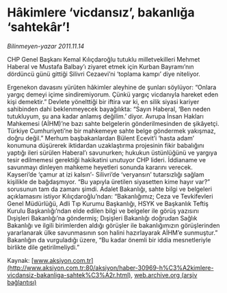 # Hâkimlere ‘vicdansız’, bakanlığa ‘sahtekâr’!

*Bilinmeyen-yazar 2011.11.14*

<font class="agenda2NewsSpot">
 CHP Genel Başkanı Kemal Kılıçdaroğlu tutuklu milletvekilleri Mehmet Haberal ve Mustafa Balbay’ı ziyaret etmek için Kurban Bayramı’nın dördüncü günü gittiği Silivri Cezaevi’ni ‘toplama kampı’ diye niteliyor.
</font>
<font class="newsDetail">
 <p>
 </p>
 <p>
  Ergenekon davasını yürüten hâkimler aleyhine de şunları söylüyor: “Onlara yargıç demeyi içime sindiremiyorum. Çünkü yargıç vicdanıyla hareket eden kişi demektir.” Devlete yönelttiği bir iftira var ki, en silik siyasi kariyer sahibinden dahi beklenmeyecek bayağılıkta: “Sayın Haberal, ‘Ben neden tutukluyum, şu ana kadar anlamış değilim.’ diyor. Avrupa İnsan Hakları Mahkemesi (AİHM)’ne bazı sahte belgelerin gönderilmesinden de şikâyetçi. Türkiye Cumhuriyeti’ne bir mahkemeye sahte belge göndermek yakışmaz, doğru değil.” Merhum başbakanlardan Bülent Ecevit’i ‘hasta adam’ konumuna düşürerek iktidardan uzaklaştırma projesinin fikir babalığını yaptığı ileri sürülen Haberal’ı savunurken; hukukun üstünlüğünü ve yargıya tesir edilmemesi gerektiği hakikatini unutuyor CHP lideri. İddianame ve savunmayı dinleyen mahkeme heyetleri sonunda kararını verecek. Kayseri’de ‘çamur at izi kalsın’- Silivri’de ‘veryansın’ tutarsızlığı sağlam kişilikle de bağdaşmıyor. “Bu yapıyla üretilen siyasetten kime hayır var?” sorusunun tam da zamanı şimdi. Adalet Bakanlığı, sahte bilgi ve belgeleri açıklamasını istiyor Kılıçdaroğlu’ndan: “Bakanlığımız; Ceza ve Tevkifevleri Genel Müdürlüğü, Adli Tıp Kurumu Başkanlığı, HSYK ve Başkanlık Teftiş Kurulu Başkanlığı’ndan elde edilen bilgi ve belgeler ile görüş yazısını Dışişleri Bakanlığı’na göndermiş; Dışişleri Bakanlığı doğrudan Sağlık Bakanlığı ve ilgili birimlerden aldığı görüşler ile bakanlığımızın görüşlerinden yararlanarak ülke savunmasının son halini hazırlayarak AİHM’e sunmuştur.” Bakanlığın da vurguladığı üzere, “Bu kadar önemli bir iddia mesnetleriyle birlikte dile getirilmeliydi.”
 </p>
</font>

Kaynak: [www.aksiyon.com.tr](http://www.aksiyon.com.tr:80/aksiyon/haber-30969-h%C3%A2kimlere-vicdansiz-bakanliga-sahtek%C3%A2r.html), [web.archive.org (arşiv bağlantısı)](http://web.archive.org/web/20111120212824/http://www.aksiyon.com.tr:80/aksiyon/haber-30969-h%C3%A2kimlere-vicdansiz-bakanliga-sahtek%C3%A2r.html)
